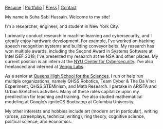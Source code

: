
[Resume](suhacker1.github.io/resume.pdf) | [Portfolio](suhacker1.github.io/portfolio) | [Press](suhacker1.github.io/press) | [Contact](suhacker1.github.io/contact)

My name is Suha Sabi Hussain. Welcome to my site!

I’m a researcher, engineer, and student in New York City. 

I primarily conduct research in machine learning and cybersecurity, and I greatly enjoy hardware development. For example, I’ve worked on hacking speech recognition systems and building conveyor belts. My research has won multiple awards, including the Second Award in Systems Software at Intel ISEF 2018; I've presented my research at the NSA and other places. My current position is an intern at the [NYU Center for Cybersecurity](http://cyber.nyu.edu/). I’ve also freelanced and interned at [Vengo Labs](https://vengolabs.com/). 

As a senior at [Queens High School for the Sciences](http://www.qhss.org/), I run or help run multiple organizations, namely QHSS Robotics, Team Cyber & The Da Vinci Experiment, QHSS STEMinism, and Math Research. I partake in ARISTA and Urban Sketchers activities. Many of these roles capitalize upon my predilection for teaching and training. I’ve also studied mathematical modeling at Google’s igniteCS Bootcamp at Columbia University. 

My other interests and hobbies include art (modern art in particular), writing (prose, screenplays, technical writing), ring theory, cognitive science, political science, and economics. 